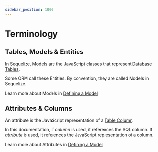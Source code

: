 ```yaml
---
sidebar_position: 1000
---
```


# Terminology

## Tables, Models & Entities

In Sequelize, Models are the JavaScript classes that represent [Database Tables](https://en.wikipedia.org/wiki/Table_(database)).

Some ORM call these Entities. By convention, they are called Models in Sequelize.

Learn more about Models in [Defining a Model](./models/defining-a-model)

## Attributes & Columns

An attribute is the JavaScript representation of a [Table Column](https://en.wikipedia.org/wiki/Column_(database)).

In this documentation, if *column* is used, it references the SQL column. If *attribute* is used, it references the JavaScript representation of a column.

Learn more about Attributes in [Defining a Model](./models/defining-a-model)
